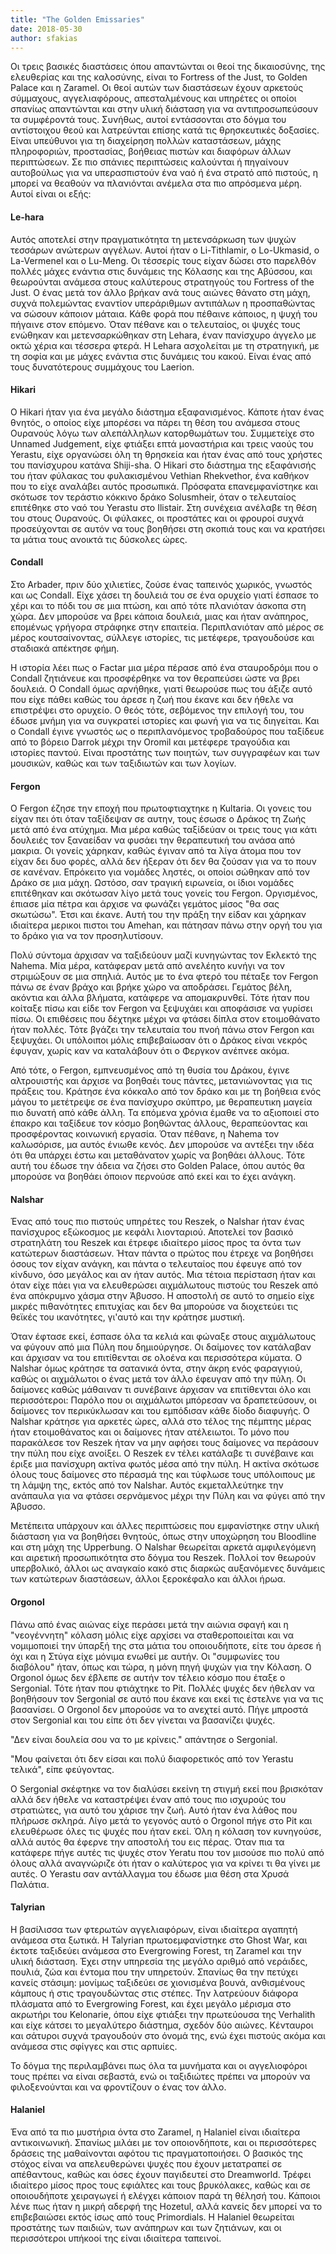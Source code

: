 ```yaml
---
title: "The Golden Emissaries"
date: 2018-05-30
author: sfakias
---
```


Οι τρεις βασικές διαστάσεις όπου απαντώνται οι θεοί της δικαιοσύνης, της
ελευθερίας και της καλοσύνης, είναι το Fortress of the Just, το Golden Palace
και η Zaramel. Οι θεοί αυτών των διαστάσεων έχουν αρκετούς σύμμαχους,
αγγελιαφόρους, απεσταλμένους και υπηρέτες οι οποίοι σπανίως απαντώνται και
στην υλική διάσταση για να αντιπροσωπεύσουν τα συμφέροντά τους. Συνήθως, αυτοί
εντάσσονται στο δόγμα του αντίστοιχου θεού και λατρεύνται επίσης κατά τις
θρησκευτικές δοξασίες. Είναι υπεύθυνοι για τη διαχείρηση πολλών καταστάσεων,
μάχης πληροφοριών, προστασίας, βοήθειας πιστών και διαφόρων άλλων περιπτώσεων.
Σε πιο σπάνιες περιπτώσεις καλούνται ή πηγαίνουν αυτοβούλως για να
υπερασπιστούν ένα ναό ή ένα στρατό από πιστούς, η μπορεί να θεαθούν να
πλανιόνται ανέμελα στα πιο απρόσμενα μέρη. Αυτοί είναι οι εξής:



####  Le-hara

Αυτός αποτελεί στην πραγματικότητα τη μετενσάρκωση των ψυχών τεσσάρων ανώτερων
αγγέλων. Αυτοί ήταν ο Li-Tithlamir, o Lo-Ukmasid, o La-Vermenel και ο Lu-Meng.
Οι τέσσερίς τους είχαν δώσει στο παρελθόν πολλές μάχες ενάντια στις δυνάμεις
της Κόλασης και της Αβύσσου, και θεωρούνται ανάμεσα στους καλύτερους
στρατηγούς του Fortress of the Just. Ο ένας μετά τον άλλο βρήκαν ανά τους
αιώνες θάνατο στη μάχη, συχνά πολεμώντας εναντίον υπεράριθμων αντιπάλων η
προσπαθώντας να σώσουν κάποιον μάταια. Κάθε φορά που πέθαινε κάποιος, η ψυχή
του πήγαινε στον επόμενο. Όταν πέθανε και ο τελευταίος, οι ψυχές τους ενώθηκαν
και μετενσαρκώθηκαν στη Lehara, έναν πανίσχυρο άγγελο με οκτώ χέρια και
τέσσερα φτερά. H Lehara ασχολείται με τη στρατηγική, με τη σοφία και με μάχες
ενάντια στις δυνάμεις του κακού. Είναι ένας από τους δυνατότερους συμμάχους
του Laerion.



####  Hikari

Ο Hikari ήταν για ένα μεγάλο διάστημα εξαφανισμένος. Κάποτε ήταν ένας θνητός,
ο οποίος είχε μπορέσει να πάρει τη θέση του ανάμεσα στους Ουρανούς λόγω των
αλεπάλληλων κατορθωμάτων του. Συμμετείχε στο Unnamed Judgement, είχε φτιάξει
επτά μοναστήρια και τρεις ναούς του Yerastu, είχε οργανώσει όλη τη θρησκεία
και ήταν ένας από τους χρήστες του πανίσχυρου κατάνα Shiji-sha. Ο Hikari στο
διάστημα της εξαφάνισής του ήταν φύλακας του φυλακισμένου Vethian Rhekvethor,
ένα καθήκον που το είχε αναλάβει αυτός προσωπικά. Πρόσφατα επανεμφανίστηκε και
σκότωσε τον τεράστιο κόκκινο δράκο Solusmheir, όταν ο τελευταίος επιτέθηκε στο
ναό του Yerastu στο Ilistair. Στη συνέχεια ανέλαβε τη θέση του στους Ουρανούς.
Οι φύλακες, οι προστάτες και οι φρουροί συχνά προσεύχονται σε αυτόν να τους
βοηθήσει στη σκοπιά τους και να κρατήσει τα μάτια τους ανοικτά τις δύσκολες
ώρες.



####  Condall

Στο Arbader, πριν δύο χιλιετίες, ζούσε ένας ταπεινός χωρικός, γνωστός και ως
Condall. Είχε χάσει τη δουλειά του σε ένα ορυχείο γιατί έσπασε το χέρι και το
πόδι του σε μια πτώση, και από τότε πλανιόταν άσκοπα στη χώρα. Δεν μπορούσε να
βρει κάποια δουλειά, μιας και ήταν ανάπηρος, επομένως γρήγορα στράφηκε στην
επαιτεία. Περιπλανιόταν από μέρος σε μέρος κουτσαίνοντας, σύλλεγε ιστορίες,
τις μετέφερε, τραγουδούσε και σταδιακά απέκτησε φήμη.  

H ιστορία λέει πως ο Factar μια μέρα πέρασε από ένα σταυροδρόμι που ο Condall
ζητιάνευε και προσφέρθηκε να τον θεραπεύσει ώστε να βρει δουλειά. Ο Condall
όμως αρνήθηκε, γιατί θεωρούσε πως του άξιζε αυτό που είχε πάθει καθώς του
άρεσε η ζωή που έκανε και δεν ήθελε να επιστρέψει στο ορυχείο. Ο θεός τότε,
σεβόμενος την επιλογή του, του έδωσε μνήμη για να συγκρατεί ιστορίες και φωνή
για να τις διηγείται. Και ο Condall έγινε γνωστός ως ο περιπλανόμενος
τροβαδούρος που ταξίδευε από το βόρειο Darrok μέχρι την Oromil και μετέφερε
τραγούδια και ιστορίες παντού. Είναι προστάτης των ποιητών, των συγγραφέων και
των μουσικών, καθώς και των ταξιδιωτών και των λογίων.  



####  Fergon

Ο Fergon έζησε την εποχή που πρωτοφτιαχτηκε η Kultaria. Oι γονεις του είχαν
πει ότι όταν ταξίδεψαν σε αυτην, τους έσωσε ο Δράκος τη Ζωής μετά από ένα
ατύχημα. Μια μέρα καθώς ταξίδεύαν οι τρεις τους για κάτι δουλειές τον
ξαναείδαν να φυσάει την θεραπευτική του ανάσα από μακρια. Οι γονείς χάρηκαν,
καθώς έγιναν από τα λίγα άτομα που τον είχαν δει δυο φορές, αλλά δεν ήξεραν
ότι δεν θα ζούσαν για να το πουν σε κανέναν. Επρόκειτο για νομάδες ληστές, οι
οποίοι σώθηκαν από τον Δράκο σε μια μάχη. Ωστόσο, σαν τραγική ειρωνεία, οι
ίδιοι νομάδες επιτέθηκαν και σκότωσαν λίγο μετά τους γονείς του Fergon.
Οργισμένος, έπιασε μία πέτρα και άρχισε να φωνάζει γεμάτος μίσος "θα σας
σκωτώσω". Έτσι και έκανε. Αυτή του την πράξη την είδαν και χάρηκαν ιδιαίτερα
μερικοι πιστοι του Amehan, και πάτησαν πάνω στην οργή του για το δράκο για να
τον προσηλυτίσουν.



Πολύ σύντομα άρχισαν να ταξιδεύουν μαζί κυνηγώντας τον Εκλεκτό της Nahema. Μία
μέρα, κατάφεραν μετά από ανελέητο κυνήγι να  τον στριμώξουν σε μια σπηλιά.
Αυτός με το ένα φτερό του πέταξε τον Fergon πάνω σε έναν βράχο και βρήκε χώρο
να αποδράσει. Γεμάτος βέλη, ακόντια και άλλα βλήματα, κατάφερε να
απομακρυνθεί. Τότε ήταν που κοίταξε πίσω και είδε τον Fergon να ξεψυχάει και
αποφάσισε να γυρίσει πίσω. Οι επιθέσεις που δέχτηκε μέχρι να φτάσει δίπλα στον
ετοιμοθάνατο ήταν πολλές. Τότε βγάζει την τελευταία του πνοή πάνω στον Fergon
και ξεψυχάει. Oι υπόλοιποι μόλις επιβεβαίωσαν ότι ο Δράκος είναι νεκρός
έφυγαν, χωρίς καν να καταλάβουν ότι ο Φεργκον ανέπνεε ακόμα.



Από τότε, ο Fergon, εμπνευσμένος από τη θυσία του Δράκου, έγινε αλτρουιστής
και άρχισε να βοηθαέι τους πάντες, μετανιώνοντας για τις πράξεις του. Κράτησε
ένα κόκκαλο από τον δράκο και με τη βοήθεια ενός μάγου το μετέτρεψε σε ένα
πανίσχυρο σκύπτρο, με θεραπευτικη μαγεία πιο δυνατή από κάθε άλλη. Τα επόμενα
χρόνια έμαθε να το αξιοποιεί στο έπακρο και ταξίδευε τον κόσμο βοηθώντας
άλλους, θεραπεύοντας και προσφέροντας κοινωνική εργασία. Όταν πέθανε, η Nahema
τον καλωσόρισε, μα αυτός ένιωθε κενός. Δεν μπορούσε να αντέξει την ιδέα ότι θα
υπάρχει έστω και μεταθάνατον χωρίς να βοηθάει άλλους. Τότε αυτή του έδωσε την
άδεια να ζήσει στο Golden Palace, όπου αυτός θα μπορούσε να βοηθάει όποιον
περνούσε από εκεί και το έχει ανάγκη.




####  Nalshar

Ένας από τους πιο πιστούς υπηρέτες του Reszek, o Nalshar ήταν ένας πανίσχυρος
εξώκοσμος με κεφάλι λιονταριού. Αποτελεί τον βασικό στρατηλάτη του Reszek και
έτρεφε ιδιαίτερο μίσος προς τα όντα των κατώτερων διαστάσεων. Ήταν πάντα ο
πρώτος που έτρεχε να βοηθήσει όσους τον είχαν ανάγκη, και πάντα ο τελευταίος
που έφευγε από τον κίνδυνο, όσο μεγάλος και αν ήταν αυτός. Μια τέτοια
περίσταση ήταν και όταν είχε πάει για να ελευθερώσει αιχμάλωτους πιστούς του
Reszek από ένα απόκρυμνο χάσμα στην Άβυσσο. Η αποστολή σε αυτό το σημείο είχε
μικρές πιθανότητες επιτυχίας και δεν θα μπορούσε να διοχετεύει τις θεϊκές του
ικανότητες, γι'αυτό και την κράτησε μυστική.  


Όταν έφτασε εκεί, έσπασε όλα τα κελιά και φώναξε στους αιχμάλωτους να φύγουν
από μια Πύλη που δημιούργησε. Οι δαίμονες τον κατάλαβαν και άρχισαν να του
επιτίθενται σε ολοένα και περισσότερα κύματα. Ο Nalshar όμως κράτησε τα
σατανικά όντα, στην άκρη ενός φαραγγιού, καθώς οι αιχμάλωτοι ο ένας μετά τον
άλλο έφευγαν από την πύλη. Οι δαίμονες καθώς μάθαιναν τι συνέβαινε άρχισαν να
επιτίθενται όλο και περισσότεροι: Παρόλο που οι αιχμάλωτοι μπόρεσαν να
δραπετεύσουν, οι δαίμονες τον περικύκλωσαν και του εμπόδισαν κάθε δίοδο
διαφυγής. Ο Nalshar κράτησε για αρκετές ώρες, αλλά στο τέλος της πέμπτης μέρας
ήταν ετοιμοθάνατος και οι δαίμονες ήταν ατέλειωτοι. Το μόνο που παρακάλεσε τον
Reszek ήταν να μην αφήσει τους δαίμονες να περάσουν την πύλη που είχε ανοίξει.
Ο Reszek εν τέλει κατάλαβε τι συνέβαινε και έριξε μια πανίσχυρη ακτίνα φωτός
μέσα από την πύλη. Η ακτίνα σκότωσε όλους τους δαίμονες στο πέρασμά της και
τύφλωσε τους υπόλοιπους με τη λάμψη της, εκτός από τον Nalshar. Αυτός
εκμεταλλεύτηκε την ανάπαυλα για να φτάσει σερνάμενος μέχρι την Πύλη και να
φύγει από την Άβυσσο.



Μετέπειτα υπάρχουν και άλλες περιπτώσεις που εμφανίστηκε στην υλική διάσταση
για να βοηθήσει θνητούς, όπως στην υποχώρηση του Bloodline και στη μάχη της
Upperbung. O Nalshar θεωρείται αρκετά αμφιλεγόμενη και αιρετική προσωπικότητα
στο δόγμα του Reszek. Πολλοί τον θεωρούν υπερβολικό, άλλοι ως αναγκαίο κακό
στις διαρκώς αυξανόμενες δυνάμεις των κατώτερων διαστάσεων, άλλοι ξεροκέφαλο
και άλλοι ήρωα.




####  Orgonol

Πάνω από ένας αιώνας είχε περάσει μετά την αιώνια σφαγή και η "νεογέννητη"
κόλαση μόλις είχε αρχίσει να σταθεροποιείται και να νομιμοποιεί την ύπαρξή της
στα μάτια του οποιουδήποτε, είτε του άρεσε ή όχι και η Στύγα είχε μόνιμα
ενωθεί με αυτήν. Οι "συμφωνίες του διαβόλου" ήταν, όπως και τώρα, η μόνη πηγή
ψυχών για την Κόλαση. Ο Orgonol όμως δεν έβλεπε σε αυτήν τον τέλειο κόσμο που
έταξε ο Sergonial. Τότε ήταν που φτιάχτηκε το Pit. Πολλές ψυχές δεν ήθελαν να
βοηθήσουν τον Sergonial σε αυτό που έκανε και εκεί τις έστελνε για να τις
βασανίσει. Ο Orgonol δεν μπορούσε να το ανεχτεί αυτό. Πήγε μπροστά στον
Sergonial και του είπε ότι δεν γίνεται να βασανίζει ψυχές.

"Δεν είναι δουλεία σου να το με κρίνεις." απάντησε ο Sergonial.

"Μου φαίνεται ότι δεν είσαι και πολύ διαφορετικός από τον Yerastu τελικά",
είπε φεύγοντας.





Ο Sergonial σκέφτηκε να τον διαλύσει εκείνη τη στιγμή εκεί που βρισκόταν αλλά
δεν ήθελε να καταστρέψει έναν από τους πιο ισχυρούς του στρατιώτες, για αυτό
του χάρισε την ζωή. Αυτό ήταν ένα λάθος που πλήρωσε σκληρά. Λίγο μετά το
γεγονός αυτό ο Orgonol πήγε στο Pit και ελευθέρωσε όλες τις ψυχές που ήταν
εκεί. Όλη η κόλαση τον κυνηγούσε, αλλά αυτός θα έφερνε την αποστολή του εις
πέρας. Όταν πια τα κατάφερε πήγε αυτές τις ψυχές στον Yeratu που τον μισούσε
πιο πολύ από όλους αλλά αναγνώριζε ότι ήταν ο καλύτερος για να κρίνει τι θα
γίνει με αυτές. Ο Yerastu σαν αντάλλαγμα του έδωσε μια θέση στα Χρυσά Παλάτια.



####  Talyrian

Η βασίλισσα των φτερωτών αγγελιαφόρων, είναι ιδιαίτερα αγαπητή ανάμεσα στα
ξωτικά. H Talyrian πρωτοεμφανίστηκε στο Ghost War, και έκτοτε ταξιδεύει
ανάμεσα στο Evergrowing Forest, τη Zaramel και την υλική διάσταση. Έχει στην
υπηρεσία της μεγάλο αριθμό από νεράιδες, πουλιά, ζώα και έντομα που την
υπηρετούν. Σπανίως θα την πετύχει κανείς στάσιμη: μονίμως ταξιδεύει σε
χιονισμένα βουνά, ανθισμένους κάμπους ή στις  τραγουδώντας στις στέπες. Την
λατρεύουν διάφορα πλάσματα από το Evergrowing Forest, και έχει μεγάλο μέρισμα
στο ακρωτήρι του Kelonarie, όπου είχε φτιάξει την πρωτεύουσα της Verhalith και
είχε κάτσει το μεγαλύτερο διάστημα, σχεδόν δύο αιώνες. Κένταυροι και σάτυροι
συχνά τραγουδούν στο όνομά της, ενώ έχει πιστούς ακόμα και ανάμεσα στις
σφίγγες και στις αρπυίες.  

Το δόγμα της περιλαμβάνει πως όλα τα μυνήματα και οι αγγελιοφόροι τους πρέπει
να είναι σεβαστά, ενώ οι ταξιδιώτες πρέπει να μπορούν να φιλοξενούνται και να
φροντίζουν ο ένας τον άλλο.  


####  Halaniel

Ένα από τα πιο μυστήρια όντα στο Zaramel, η Halaniel είναι ιδιαίτερα
αντικοινωνική. Σπανίως μιλάει με τον οποιονδήποτε, και οι περισσότερες δράσεις
της μαθαίνονται αφότου τις πραγματοποιήσει. O βασικός της στόχος είναι να
απελευθερώνει ψυχές που έχουν μετατραπεί σε απέθαντους, καθώς και όσες έχουν
παγιδευτεί στο Dreamworld. Τρέφει ιδιαίτερο μίσος προς τους εφιάλτες και τους
βρυκόλακες, καθώς και σε οποιουδήποτε χειραγωγεί ή ελέγχει κάποιον παρά τη
θέλησή του. Κάποιοι λένε πως ήταν η μικρή αδερφή της Hozetul, αλλά κανείς δεν
μπορεί να το επιβεβαιώσει εκτός ίσως από τους Primordials. H Halaniel
θεωρείται προστάτης των παιδιών, των ανάπηρων και των ζητιάνων, και οι
περισσότεροι υπήκοοί της είναι ιδιαίτερα ταπεινοί.


